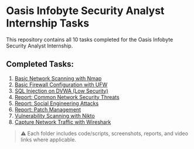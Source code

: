# Oasis Infobyte Security Analyst Internship Tasks

This repository contains all 10 tasks completed for the Oasis Infobyte Security Analyst Internship.

## Completed Tasks:

1. [Basic Network Scanning with Nmap](https://github.com/evilnishant994/Oasis-Infobyte-Cybersecurity-Internship-Task-List/tree/main/Task%201)
2. [Basic Firewall Configuration with UFW](https://github.com/evilnishant994/Oasis-Infobyte-Cybersecurity-Internship-Task-List/tree/main/Task%202)
3. [SQL Injection on DVWA (Low Security)](https://github.com/evilnishant994/Oasis-Infobyte-Cybersecurity-Internship-Task-List/tree/main/Task%203)
4. [Report: Common Network Security Threats](https://github.com/evilnishant994/Oasis-Infobyte-Cybersecurity-Internship-Task-List/tree/main/Task%204)
5. [Report: Social Engineering Attacks](https://github.com/evilnishant994/Oasis-Infobyte-Cybersecurity-Internship-Task-List/tree/main/Task%205)
6. [Report: Patch Management](https://github.com/evilnishant994/Oasis-Infobyte-Cybersecurity-Internship-Task-List/tree/main/Task%206)
7. [Vulnerability Scanning with Nikto](https://github.com/evilnishant994/Oasis-Infobyte-Cybersecurity-Internship-Task-List/tree/main/Task%207)
8. [Capture Network Traffic with Wireshark](https://github.com/evilnishant994/Oasis-Infobyte-Cybersecurity-Internship-Task-List/tree/main/Task%208)

> ⚠️ Each folder includes code/scripts, screenshots, reports, and video links where applicable.
